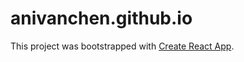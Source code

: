 # anivanchen.github.io

This project was bootstrapped with [Create React App](https://github.com/facebook/create-react-app).